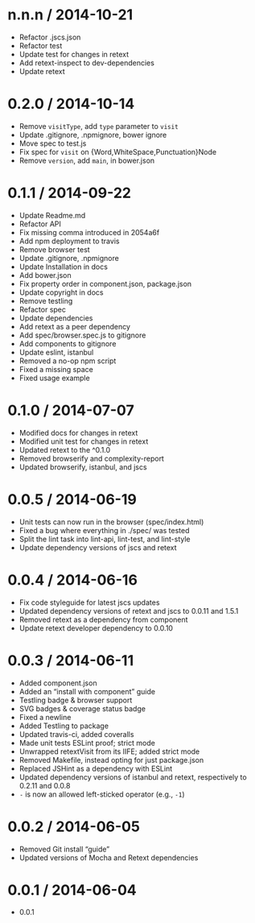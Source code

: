 
n.n.n / 2014-10-21
==================

 * Refactor .jscs.json
 * Refactor test
 * Update test for changes in retext
 * Add retext-inspect to dev-dependencies
 * Update retext

0.2.0 / 2014-10-14
==================

 * Remove `visitType`, add `type` parameter to `visit`
 * Update .gitignore, .npmignore, bower ignore
 * Move spec to test.js
 * Fix spec for `visit` on {Word,WhiteSpace,Punctuation}Node
 * Remove `version`, add `main`, in bower.json

0.1.1 / 2014-09-22
==================

 * Update Readme.md
 * Refactor API
 * Fix missing comma introduced in 2054a6f
 * Add npm deployment to travis
 * Remove browser test
 * Update .gitignore, .npmignore
 * Update Installation in docs
 * Add bower.json
 * Fix property order in component.json, package.json
 * Update copyright in docs
 * Remove testling
 * Refactor spec
 * Update dependencies
 * Add retext as a peer dependency
 * Add spec/browser.spec.js to gitignore
 * Add components to gitignore
 * Update eslint, istanbul
 * Removed a no-op npm script
 * Fixed a missing space
 * Fixed usage example

0.1.0 / 2014-07-07
==================

 * Modified docs for changes in retext
 * Modified unit test for changes in retext
 * Updated retext to the ^0.1.0
 * Removed browserify and complexity-report
 * Updated browserify, istanbul, and jscs

0.0.5 / 2014-06-19
==================

 *  Unit tests can now run in the browser (spec/index.html)
 *  Fixed a bug where everything in ./spec/ was tested
 *  Split the lint task into lint-api, lint-test, and lint-style
 *  Update dependency versions of jscs and retext

0.0.4 / 2014-06-16
==================

 *  Fix code styleguide for latest jscs updates
 *  Updated dependency versions of retext and jscs to 0.0.11 and 1.5.1
 *  Removed retext as a dependency from component
 *  Update retext developer dependency to 0.0.10

0.0.3 / 2014-06-11
==================

 *  Added component.json
 *  Added an “install with component” guide
 *  Testling badge & browser support
 *  SVG badges & coverage status badge
 *  Fixed a newline
 *  Added Testling to package
 *  Updated travis-ci, added coveralls
 *  Made unit tests ESLint proof; strict mode
 *  Unwrapped retextVisit from its IIFE; added strict mode
 *  Removed Makefile, instead opting for just package.json
 *  Replaced JSHint as a dependency with ESLint
 *  Updated dependency versions of istanbul and retext, respectively to 0.2.11 and 0.0.8
 *  `-` is now an allowed left-sticked operator (e.g., `-1`)

0.0.2 / 2014-06-05
==================

 *  Removed Git install “guide”
 *  Updated versions of Mocha and Retext dependencies

0.0.1 / 2014-06-04
==================

 *  0.0.1
